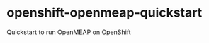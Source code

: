 openshift-openmeap-quickstart
=============================

Quickstart to run OpenMEAP on OpenShift